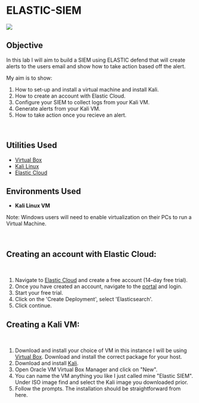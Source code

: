 # ELASTIC-SIEM 


[<img src="https://img.shields.io/badge/Elastic%20Cloud-005571?style=for-the-badge&logo=elastic&logoColor=white" />](https://www.elastic.co/cloud)


<h2>Objective</h2>

In this lab I will aim to build a SIEM using ELASTIC defend that will create alerts to the users email and show how to take action based off the alert.

My aim is to show:

1. How to set-up and install a virtual machine and install Kali.
2. How to create an account with Elastic Cloud.
3. Configure your SIEM to collect logs from your Kali VM.
4. Generate alerts from your Kali VM.
5. How to take action once you recieve an alert.
   
<br />


<h2>Utilities Used</h2>

- [Virtual Box](https://www.virtualbox.org/wiki/Downloads)
- [Kali Linux](https://www.kali.org/get-kali/#kali-installer-images)
- [Elastic Cloud](https://cloud.elastic.co/login?redirectTo=%2Fhome)

<h2>Environments Used </h2>

- <b>Kali Linux VM</b>

Note: Windows users will need to enable virtualization on their PCs to run a Virtual Machine. 
  
<br />

<h2>Creating an account with Elastic Cloud:</h2>
<br />

1. Navigate to [Elastic Cloud](https://cloud.elastic.co/login?redirectTo=%2Fhome) and create a free account (14-day free trial).
2. Once you have created an account, navigate to the [portal](https://cloud.elastic.co/login?redirectTo=%2Fhome) and login.
3. Start your free trial.
4. Click on the 'Create Deployment', select 'Elasticsearch'.
5. Click continue.

<h2>Creating a Kali VM:</h2>
<br />

1. Download and install your choice of VM in this instance I will be using [Virtual Box](https://www.virtualbox.org/wiki/Downloads). Download and install the correct package for your host.
2. Download and install [Kali](https://www.kali.org/get-kali/#kali-installer-images).
3. Open Oracle VM Virtual Box Manager and click on "New".
4. You can name the VM anything you like I just called mine "Elastic SIEM". Under ISO image find and select the Kali image you downloaded prior.
5. Follow the prompts. The installation should be straightforward from here.



